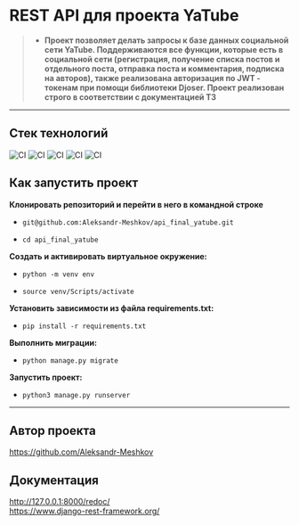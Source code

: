 # **REST API для проекта YaTube**
> - **Проект позволяет делать запросы к базе данных социальной сети YaTube. Поддерживаются все
функции, которые есть в социальной сети (регистрация, получение списка постов и отдельного
поста, отправка поста и комментария, подписка на авторов), также реализована авторизация
по JWT - токенам при помощи библиотеки Djoser. Проект реализован строго  в соответствии с документацией ТЗ**

___
## **Стек технологий**

![CI](https://img.shields.io/badge/Django%20Rest%20Framework-3.12.4-success)
![CI](https://img.shields.io/badge/Django-2.2.16-green)
![CI](https://img.shields.io/badge/Requests-2.26.0-yellow)
![CI](https://img.shields.io/badge/Python-v3.8-blue)
![CI](https://img.shields.io/badge/-Djoser-yellowgreen)

## **Как запустить проект**

**Клонировать репозиторий и перейти в него в командной строке**

  - ```git@github.com:Aleksandr-Meshkov/api_final_yatube.git```

  - ```cd api_final_yatube```

**Cоздать и активировать виртуальное окружение:**

  - ```python -m venv env```

  - ```source venv/Scripts/activate```

**Установить зависимости из файла requirements.txt:**

  - ```pip install -r requirements.txt```

**Выполнить миграции:**

  - ```python manage.py migrate```

**Запустить проект:**

  - ```python3 manage.py runserver```
___

## **Автор проекта**

https://github.com/Aleksandr-Meshkov

## **Документация**

http://127.0.0.1:8000/redoc/<br>
https://www.django-rest-framework.org/
